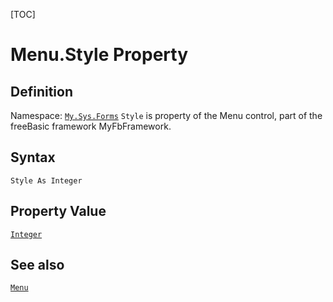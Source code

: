 [TOC]
# Menu.Style Property

## Definition
Namespace: [`My.Sys.Forms`](My.Sys.Forms.md)
`Style` is property of the Menu control, part of the freeBasic framework MyFbFramework.
## Syntax
```freeBasic
Style As Integer
```
## Property Value
[`Integer`]("https://www.freebasic.net/wiki/KeyPgInteger")
## See also
[`Menu`](Menu.md)
